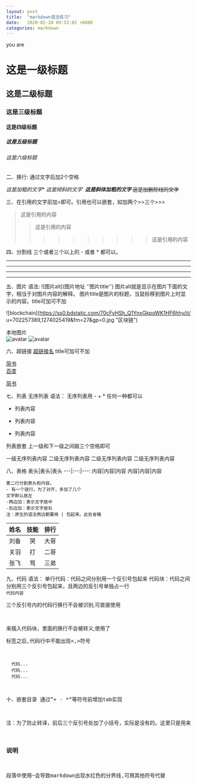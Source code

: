 ```yaml
---
layout: post
title:  "markdown语法练习"
date:   2020-02-20 09:52:02 +0800
categories: markdown
---
```

you are
# 这是一级标题
## 这是二级标题
### 这是三级标题
#### 这是四级标题
##### 这是五级标题
###### 这是六级标题

二、换行: 通过文字后加2个空格


*这是加粗的文字**
*这是倾斜的文字*`
***这是斜体加粗的文字***
~~这是加删除线的文字~~


三、在引用的文字前加>即可。引用也可以嵌套，如加两个>>三个>>>

>这是引用的内容
>>这是引用的内容
>>>>>>>>>>这是引用的内容


四、分割线
三个或者三个以上的 - 或者 * 都可以。

---
----
***
*****

五、图片
语法:
	![图片alt](图片地址 ''图片title'')
	图片alt就是显示在图片下面的文字，相当于对图片内容的解释。
	图片title是图片的标题，当鼠标移到图片上时显示的内容。title可加可不加

![blockchain](https://ss0.bdstatic.com/70cFvHSh_Q1YnxGkpoWK1HF6hhy/it/
u=702257389,1274025419&fm=27&gp=0.jpg "区块链")

本地图片  
![avatar](/Users/apple/Documents/tusdao/个人/bing背景图/th.jpeg)
![avatar]("/Users/apple/Documents/tusdao/个人/bing背景图/th.jpeg")

六、超链接
[超链接名](超链接地址 "超链接title")
title可加可不加

[简书](http://jianshu.com)  
[百度](http://baidu.com)  

<a href="https://www.jianshu.com/u/1f5ac0cf6a8b" target="_blank">简书</a>

七、列表
无序列表
语法：
无序列表用 - + * 任何一种都可以

- 列表内容
+ 列表内容
* 列表内容

列表嵌套
上一级和下一级之间敲三个空格即可

一级无序列表内容
   二级无序列表内容
   二级无序列表内容
   二级无序列表内容

八、表格
	表头|表头|表头
	---|:--:|---:
	内容|内容|内容
	内容|内容|内容

	第二行分割表头和内容。
	- 有一个就行，为了对齐，多加了几个
	文字默认居左
	-两边加：表示文字居中
	-右边加：表示文字居右
	注：原生的语法两边都要用 | 包起来。此处省略

姓名|技能|排行
--|:--:|--:
刘备|哭|大哥
关羽|打|二哥
张飞|骂|三弟

九、代码
语法：
单行代码：代码之间分别用一个反引号包起来
代码块：代码之间分别用三个反引号包起来，且两边的反引号单独占一行  
    `代码内容`  

三个反引号内的代码行换行不会被识别,可直接使用 <pre> </pre> 来插入代码块，里面的换行不会被转义,使用了<pre>标签之后,代码行中不能出现<,>符号

```
  代码...
  代码...
  代码...
```

十、嵌套目录
	通过”+ - *“等符号前增加tab实现

注：为了防止转译，前后三个反引号处加了小括号，实际是没有的。这里只是用来演示，实际中去掉两边小括号即可。

### 说明
段落中使用~会导致markdown出现水红色的分界线,可用其他符号代替











